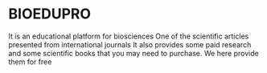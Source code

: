 # BIOEDUPRO
It is an educational platform for biosciences One of the scientific articles presented from international journals It also provides some paid research and some scientific books that you may need to purchase. We here provide them for free
